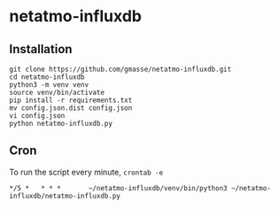 # netatmo-influxdb

## Installation
```
git clone https://github.com/gmasse/netatmo-influxdb.git
cd netatmo-influxdb
python3 -m venv venv
source venv/bin/activate
pip install -r requirements.txt
mv config.json.dist config.json
vi config.json
python netatmo-influxdb.py
```

## Cron
To run the script every minute, `crontab -e`
```
*/5 *   * * *       ~/netatmo-influxdb/venv/bin/python3 ~/netatmo-influxdb/netatmo-influxdb.py
```
